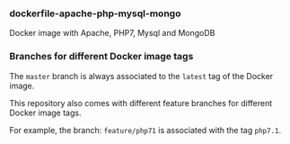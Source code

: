 ### dockerfile-apache-php-mysql-mongo

Docker image with Apache, PHP7, Mysql and MongoDB

### Branches for different Docker image tags

The `master` branch is always associated to the `latest` tag of the Docker image.

This repository also comes with different feature branches for different Docker image tags.

For example, the branch: `feature/php71` is associated with the tag `php7.1`.